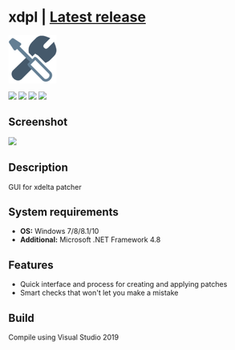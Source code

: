 # xdpl | [Latest release](https://github.com/Zalexanninev15/xdpl/releases/latest)

![](https://github.com/Zalexanninev15/xdpl/blob/master/logo.png?raw=true)

[![](https://img.shields.io/badge/OS-Windows-informational?logo=windows)](https://github.com/Zalexanninev15/xdpl)
[![](https://img.shields.io/github/v/release/Zalexanninev15/xdpl)](https://github.com/Zalexanninev15/xdpl/releases/latest)
[![](https://img.shields.io/github/downloads/Zalexanninev15/xdpl/total.svg)](https://github.com/Zalexanninev15/xdpl/releases)
[![](https://img.shields.io/badge/license-GPLv3-green.svg)](LICENSE)

## Screenshot
![](https://i.imgur.com/SBJ7paf.png)

## Description
GUI for xdelta patcher

## System requirements
* **OS:** Windows 7/8/8.1/10
* **Additional:** Microsoft .NET Framework 4.8

## Features

* Quick interface and process for creating and applying patches
* Smart checks that won't let you make a mistake

## Build
Compile using Visual Studio 2019
